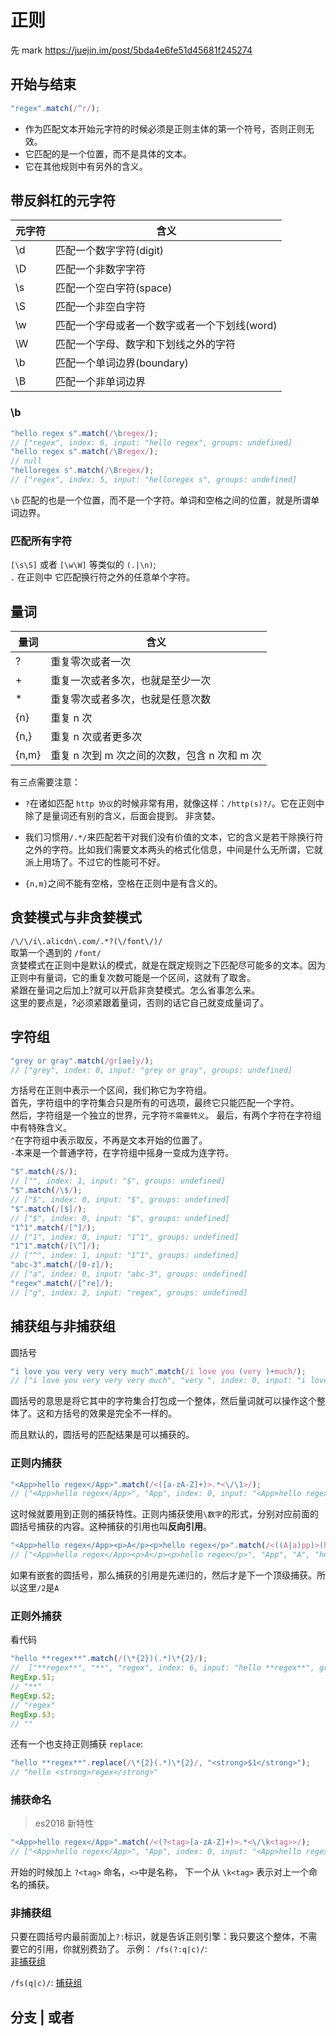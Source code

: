 # 正则

先 mark https://juejin.im/post/5bda4e6fe51d45681f245274

## 开始与结束

```js
"regex".match(/^r/);
```

-   作为匹配文本开始元字符的时候必须是正则主体的第一个符号，否则正则无效。
-   它匹配的是一个位置，而不是具体的文本。
-   它在其他规则中有另外的含义。

## 带反斜杠的元字符

| 元字符 | 含义                                         |
| ------ | -------------------------------------------- |
| \d     | 匹配一个数字字符(digit)                      |
| \D     | 匹配一个非数字字符                           |
| \s     | 匹配一个空白字符(space)                      |
| \S     | 匹配一个非空白字符                           |
| \w     | 匹配一个字母或者一个数字或者一个下划线(word) |
| \W     | 匹配一个字母、数字和下划线之外的字符         |
| \b     | 匹配一个单词边界(boundary)                   |
| \B     | 匹配一个非单词边界                           |

### \b

```js
"hello regex s".match(/\bregex/);
// ["regex", index: 6, input: "hello regex", groups: undefined]
"hello regex s".match(/\Bregex/);
// null
"helloregex s".match(/\Bregex/);
// ["regex", index: 5, input: "helloregex s", groups: undefined]
```

`\b` 匹配的也是一个位置，而不是一个字符。单词和空格之间的位置，就是所谓单词边界。

### 匹配所有字符

`[\s\S]` 或者 `[\w\W]` 等类似的 `(.|\n)`;  
`.` 在正则中 它匹配换行符之外的任意单个字符。

## 量词

| 量词  | 含义                                         |
| ----- | -------------------------------------------- |
| ?     | 重复零次或者一次                             |
| +     | 重复一次或者多次，也就是至少一次             |
| \*    | 重复零次或者多次，也就是任意次数             |
| {n}   | 重复 n 次                                    |
| {n,}  | 重复 n 次或者更多次                          |
| {n,m} | 重复 n 次到 m 次之间的次数，包含 n 次和 m 次 |

有三点需要注意：

-   `?`在诸如匹配 `http 协议`的时候非常有用，就像这样：`/http(s)?/`。它在正则中除了是量词还有别的含义，后面会提到。 非贪婪。

*   我们习惯用`/.*/`来匹配若干对我们没有价值的文本，它的含义是若干除换行符之外的字符。比如我们需要文本两头的格式化信息，中间是什么无所谓，它就派上用场了。不过它的性能可不好。

-   `{n,m}`之间不能有空格，空格在正则中是有含义的。

## 贪婪模式与非贪婪模式

`/\/\/i\.alicdn\.com/.*?(\/font\/)/`  
取第一个遇到的 `/font/`  
贪婪模式在正则中是默认的模式，就是在既定规则之下匹配尽可能多的文本。因为正则中有量词，它的重复次数可能是一个区间，这就有了取舍。  
紧跟在量词之后加上?就可以开启非贪婪模式。怎么省事怎么来。  
这里的要点是，?必须紧跟着量词，否则的话它自己就变成量词了。

## 字符组

```js
"grey or gray".match(/gr[ae]y/);
// ["grey", index: 0, input: "grey or gray", groups: undefined]
```

方括号在正则中表示一个区间，我们称它为字符组。  
首先，字符组中的字符集合只是所有的可选项，最终它只能匹配一个字符。  
然后，字符组是一个独立的世界，元字符`不需要转义`。
最后，有两个字符在字符组中有特殊含义。  
`^`在字符组中表示取反，不再是文本开始的位置了。  
`-`本来是一个普通字符，在字符组中摇身一变成为连字符。

```js
"$".match(/$/);
// ["", index: 1, input: "$", groups: undefined]
"$".match(/\$/);
// ["$", index: 0, input: "$", groups: undefined]
"$".match(/[$]/);
// ["$", index: 0, input: "$", groups: undefined]
"1^1".match(/[^]/);
// ["1", index: 0, input: "1^1", groups: undefined]
"1^1".match(/[\^]/);
// ["^", index: 1, input: "1^1", groups: undefined]
"abc-3".match(/[0-z]/);
// ["a", index: 0, input: "abc-3", groups: undefined]
"regex".match(/[^re]/);
// ["g", index: 2, input: "regex", groups: undefined]
```

## 捕获组与非捕获组

圆括号

```js
"i love you very very very much".match(/i love you (very )+much/);
// ["i love you very very very much", "very ", index: 0, input: "i love you very very very much", groups: undefined]
```

圆括号的意思是将它其中的字符集合打包成一个整体，然后量词就可以操作这个整体了。这和方括号的效果是完全不一样的。

而且默认的，圆括号的匹配结果是可以捕获的。

### 正则内捕获

```js
"<App>hello regex</App>".match(/<([a-zA-Z]+)>.*<\/\1>/);
// ["<App>hello regex</App>", "App", index: 0, input: "<App>hello regex</App>", groups: undefined]
```

这时候就要用到正则的捕获特性。正则内捕获使用`\数字`的形式，分别对应前面的圆括号捕获的内容。这种捕获的引用也叫**反向引用**。

```js
"<App>hello regex</App><p>A</p><p>hello regex</p>".match(/<((A|a)pp)>(hello regex)+<\/\1><p>\2<\/p><p>\3<\/p>/);
// ["<App>hello regex</App><p>A</p><p>hello regex</p>", "App", "A", "hello regex", index: 0, input: "<App>hello regex</App><p>A</p><p>hello regex</p>", groups: undefined]
```

如果有嵌套的圆括号，那么捕获的引用是先递归的，然后才是下一个顶级捕获。所以这里`/2`是`A`

### 正则外捕获

看代码

```js
"hello **regex**".match(/(\*{2})(.*)\*{2}/);
//  ["**regex**", "**", "regex", index: 6, input: "hello **regex**", groups: undefined]
RegExp.$1;
// "**"
RegExp.$2;
// "regex"
RegExp.$3;
// ""
```

还有一个也支持正则捕获 `replace`:

```js
"hello **regex**".replace(/\*{2}(.*)\*{2}/, "<strong>$1</strong>");
// "hello <strong>regex</strong>"
```

### 捕获命名

> es2018 新特性

```js
"<App>hello regex</App>".match(/<(?<tag>[a-zA-Z]+)>.*<\/\k<tag>>/);
// ["<App>hello regex</App>", "App", index: 0, input: "<App>hello regex</App>", groups: {…}]
```

开始的时候加上 `?<tag>` 命名，`<>`中是名称， 下一个从 `\k<tag>` 表示对上一个命名的捕获。

### 非捕获组

只要在圆括号内最前面加上`?:`标识，就是告诉正则引擎：我只要这个整体，不需要它的引用，你就别费劲了。
示例：
`/fs(?:q|c)/`:  
[非捕获组](https://)

`/fs(q|c)/`:
[捕获组]()

## 分支 | 或者
